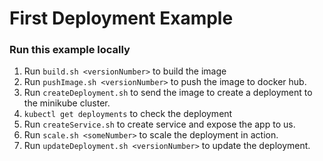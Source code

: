 # First Deployment Example

### Run this example locally

1. Run `build.sh <versionNumber>` to build the image
2. Run `pushImage.sh <versionNumber>` to push the image to docker hub.
3. Run `createDeployment.sh` to send the image to create a deployment to the minikube cluster.
4. `kubectl get deployments` to check the deployment
5. Run `createService.sh` to create service and expose the app to us.
6. Run `scale.sh <someNumber>` to scale the deployment in action.
7. Run `updateDeployment.sh <versionNumber>` to update the deployment.
